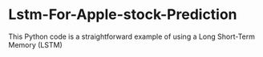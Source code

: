 # Lstm-For-Apple-stock-Prediction
This Python code is a straightforward example of using a Long Short-Term Memory (LSTM)
